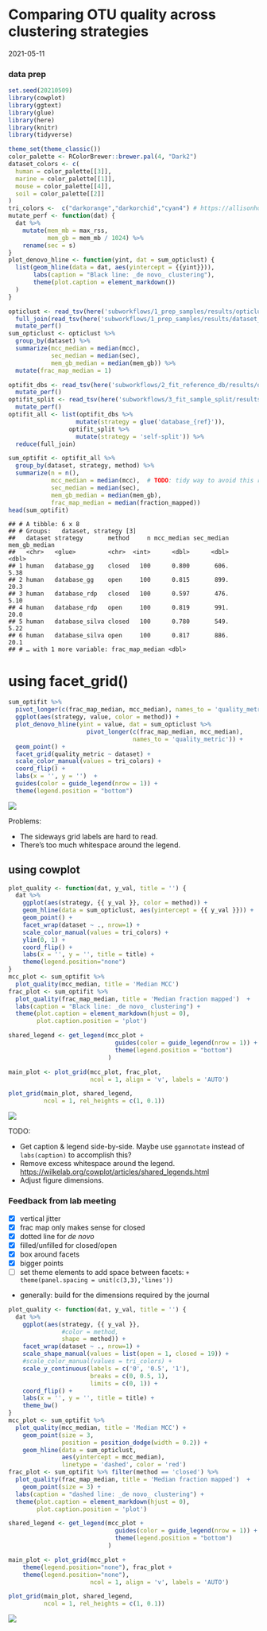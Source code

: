 Comparing OTU quality across clustering strategies
================
2021-05-11

### data prep

``` r
set.seed(20210509)
library(cowplot)
library(ggtext)
library(glue)
library(here)
library(knitr)
library(tidyverse)

theme_set(theme_classic())
color_palette <- RColorBrewer::brewer.pal(4, "Dark2")
dataset_colors <- c(
  human = color_palette[[3]],
  marine = color_palette[[1]],
  mouse = color_palette[[4]],
  soil = color_palette[[2]]
)
tri_colors <-  c("darkorange","darkorchid","cyan4") # https://allisonhorst.github.io/palmerpenguins/articles/intro.html
mutate_perf <- function(dat) {
  dat %>% 
    mutate(mem_mb = max_rss,
           mem_gb = mem_mb / 1024) %>% 
    rename(sec = s)
}
plot_denovo_hline <- function(yint, dat = sum_opticlust) {
  list(geom_hline(data = dat, aes(yintercept = {{yint}})),
       labs(caption = "Black line: _de novo_ clustering"),
       theme(plot.caption = element_markdown())
  )
}
```

``` r
opticlust <- read_tsv(here('subworkflows/1_prep_samples/results/opticlust_results.tsv')) %>% 
  full_join(read_tsv(here('subworkflows/1_prep_samples/results/dataset_sizes.tsv'))) %>% 
  mutate_perf()
sum_opticlust <- opticlust %>% 
  group_by(dataset) %>% 
  summarize(mcc_median = median(mcc),
            sec_median = median(sec),
            mem_gb_median = median(mem_gb)) %>% 
  mutate(frac_map_median = 1)

optifit_dbs <- read_tsv(here('subworkflows/2_fit_reference_db/results/optifit_dbs_results.tsv')) %>% 
  mutate_perf()
optifit_split <- read_tsv(here('subworkflows/3_fit_sample_split/results/optifit_split_results.tsv')) %>% 
  mutate_perf()
optifit_all <- list(optifit_dbs %>% 
                   mutate(strategy = glue('database_{ref}')),
                 optifit_split %>% 
                   mutate(strategy = 'self-split')) %>% 
  reduce(full_join)

sum_optifit <- optifit_all %>% 
  group_by(dataset, strategy, method) %>% 
  summarize(n = n(),
            mcc_median = median(mcc),  # TODO: tidy way to avoid this repetitiveness?
            sec_median = median(sec),
            mem_gb_median = median(mem_gb),
            frac_map_median = median(fraction_mapped))
head(sum_optifit)
```

    ## # A tibble: 6 x 8
    ## # Groups:   dataset, strategy [3]
    ##   dataset strategy       method     n mcc_median sec_median mem_gb_median
    ##   <chr>   <glue>         <chr>  <int>      <dbl>      <dbl>         <dbl>
    ## 1 human   database_gg    closed   100      0.800       606.          5.38
    ## 2 human   database_gg    open     100      0.815       899.         20.3 
    ## 3 human   database_rdp   closed   100      0.597       476.          5.10
    ## 4 human   database_rdp   open     100      0.819       991.         20.0 
    ## 5 human   database_silva closed   100      0.780       549.          5.22
    ## 6 human   database_silva open     100      0.817       886.         20.1 
    ## # … with 1 more variable: frac_map_median <dbl>

# using facet\_grid()

``` r
sum_optifit %>% 
  pivot_longer(c(frac_map_median, mcc_median), names_to = 'quality_metric') %>% 
  ggplot(aes(strategy, value, color = method)) + 
  plot_denovo_hline(yint = value, dat = sum_opticlust %>% 
                      pivot_longer(c(frac_map_median, mcc_median), 
                                   names_to = 'quality_metric')) +
  geom_point() +
  facet_grid(quality_metric ~ dataset) +
  scale_color_manual(values = tri_colors) +
  coord_flip() +
  labs(x = '', y = '')  + 
  guides(color = guide_legend(nrow = 1)) +
  theme(legend.position = "bottom")
```

![](figures/otu-quality_facet-1.png)<!-- -->

Problems:

-   The sideways grid labels are hard to read.
-   There’s too much whitespace around the legend.

## using cowplot

``` r
plot_quality <- function(dat, y_val, title = '') {
  dat %>% 
    ggplot(aes(strategy, {{ y_val }}, color = method)) + 
    geom_hline(data = sum_opticlust, aes(yintercept = {{ y_val }})) +
    geom_point() +
    facet_wrap(dataset ~ ., nrow=1) +
    scale_color_manual(values = tri_colors) +
    ylim(0, 1) +
    coord_flip() +
    labs(x = '', y = '', title = title) + 
    theme(legend.position="none")
}
mcc_plot <- sum_optifit %>% 
  plot_quality(mcc_median, title = 'Median MCC')
frac_plot <- sum_optifit %>% 
  plot_quality(frac_map_median, title = 'Median fraction mapped')  + 
  labs(caption = "Black line: _de novo_ clustering") +
  theme(plot.caption = element_markdown(hjust = 0),
        plot.caption.position = 'plot')

shared_legend <- get_legend(mcc_plot + 
                              guides(color = guide_legend(nrow = 1)) +
                              theme(legend.position = "bottom")
                            )

main_plot <- plot_grid(mcc_plot, frac_plot, 
                       ncol = 1, align = 'v', labels = 'AUTO')

plot_grid(main_plot, shared_legend, 
          ncol = 1, rel_heights = c(1, 0.1))
```

![](figures/otu-quality_cowplot-1.png)<!-- -->

TODO:

-   Get caption & legend side-by-side. Maybe use `ggannotate` instead of
    `labs(caption)` to accomplish this?
-   Remove excess whitespace around the legend.
    <https://wilkelab.org/cowplot/articles/shared_legends.html>
-   Adjust figure dimensions.

### Feedback from lab meeting

-   [x] vertical jitter
-   [x] frac map only makes sense for closed
-   [x] dotted line for *de novo*
-   [x] filled/unfilled for closed/open
-   [x] box around facets
-   [x] bigger points
-   [ ] set theme elements to add space between facets:
    `+ theme(panel.spacing = unit(c(3,3),'lines'))`
-   generally: build for the dimensions required by the journal

``` r
plot_quality <- function(dat, y_val, title = '') {
  dat %>% 
    ggplot(aes(strategy, {{ y_val }}, 
               #color = method, 
               shape = method)) + 
    facet_wrap(dataset ~ ., nrow=1) +
    scale_shape_manual(values = list(open = 1, closed = 19)) +
    #scale_color_manual(values = tri_colors) +
    scale_y_continuous(labels = c('0', '0.5', '1'), 
                       breaks = c(0, 0.5, 1),
                       limits = c(0, 1)) +
    coord_flip() +
    labs(x = '', y = '', title = title) +
    theme_bw()
}
mcc_plot <- sum_optifit %>% 
  plot_quality(mcc_median, title = 'Median MCC') +
    geom_point(size = 3,
               position = position_dodge(width = 0.2)) +
    geom_hline(data = sum_opticlust, 
               aes(yintercept = mcc_median), 
               linetype = 'dashed', color = 'red')
frac_plot <- sum_optifit %>% filter(method == 'closed') %>% 
  plot_quality(frac_map_median, title = 'Median fraction mapped')  + 
    geom_point(size = 3) +
  labs(caption = "dashed line: _de novo_ clustering") +
  theme(plot.caption = element_markdown(hjust = 0),
        plot.caption.position = 'plot')

shared_legend <- get_legend(mcc_plot + 
                              guides(color = guide_legend(nrow = 1)) +
                              theme(legend.position = "bottom")
                            )

main_plot <- plot_grid(mcc_plot + 
    theme(legend.position="none"), frac_plot + 
    theme(legend.position="none"), 
                       ncol = 1, align = 'v', labels = 'AUTO')

plot_grid(main_plot, shared_legend, 
          ncol = 1, rel_heights = c(1, 0.1))
```

![](figures/otu-quality_cowplot-revised-1.png)<!-- -->
